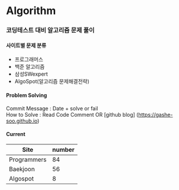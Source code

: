 # Algorithm

### 코딩테스트 대비 알고리즘 문제 풀이

#### 사이트별 문제 분류
- 프로그래머스
- 백준 알고리즘
- 삼성SWexpert
- AlgoSpot(알고리즘 문제해결전략)

#### Problem Solving
Commit Message : Date + solve or fail<br/>
How to Solve : Read Code Comment OR [github blog] (https://gashe-soo.github.io) 

#### Current

| Site        | number |
| ----------- | ------ |
| Programmers | 84     |
| Baekjoon    | 56     |
| Algospot    | 8      |

